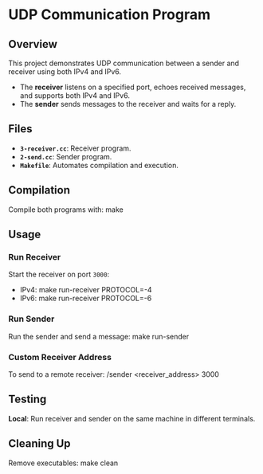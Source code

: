 # **UDP Communication Program**

## **Overview**
This project demonstrates UDP communication between a sender and receiver using both IPv4 and IPv6.

- The **receiver** listens on a specified port, echoes received messages, and supports both IPv4 and IPv6.
- The **sender** sends messages to the receiver and waits for a reply.

## **Files**
- **`3-receiver.cc`**: Receiver program.
- **`2-send.cc`**: Sender program.
- **`Makefile`**: Automates compilation and execution.

## **Compilation**
Compile both programs with: make

## **Usage**

### **Run Receiver**
Start the receiver on port `3000`:
- IPv4: make run-receiver PROTOCOL=-4
- IPv6: make run-receiver PROTOCOL=-6

### **Run Sender**
Run the sender and send a message: make run-sender

### **Custom Receiver Address**
To send to a remote receiver: /sender <receiver_address> 3000

## **Testing**
**Local**: Run receiver and sender on the same machine in different terminals.

## **Cleaning Up**
Remove executables: make clean













